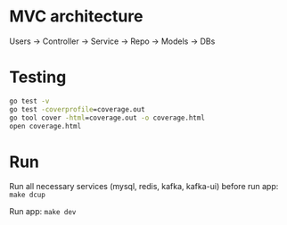 # MVC architecture

Users -> Controller -> Service -> Repo -> Models -> DBs

# Testing

```cmd
go test -v
go test -coverprofile=coverage.out
go tool cover -html=coverage.out -o coverage.html
open coverage.html
```

# Run

Run all necessary services (mysql, redis, kafka, kafka-ui) before run app: `make dcup`

Run app: `make dev`